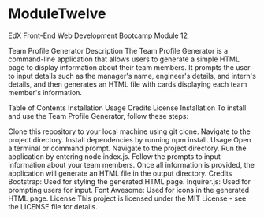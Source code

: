 # ModuleTwelve
EdX Front-End Web Development Bootcamp Module 12

Team Profile Generator
Description
The Team Profile Generator is a command-line application that allows users to generate a simple HTML page to display information about their team members. It prompts the user to input details such as the manager's name, engineer's details, and intern's details, and then generates an HTML file with cards displaying each team member's information.

Table of Contents
Installation
Usage
Credits
License
Installation
To install and use the Team Profile Generator, follow these steps:

Clone this repository to your local machine using git clone.
Navigate to the project directory.
Install dependencies by running npm install.
Usage
Open a terminal or command prompt.
Navigate to the project directory.
Run the application by entering node index.js.
Follow the prompts to input information about your team members.
Once all information is provided, the application will generate an HTML file in the output directory.
Credits
Bootstrap: Used for styling the generated HTML page.
Inquirer.js: Used for prompting users for input.
Font Awesome: Used for icons in the generated HTML page.
License
This project is licensed under the MIT License - see the LICENSE file for details.
